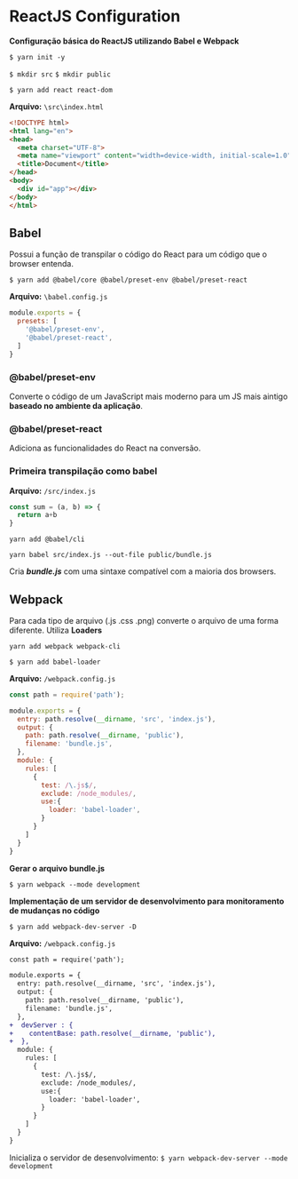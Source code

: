 # ReactJS Configuration

**Configuração básica do ReactJS utilizando Babel e Webpack**

`$ yarn init -y`

`$ mkdir src`
`$ mkdir public`

`$ yarn add react react-dom`

**Arquivo:** `\src\index.html`

```html
<!DOCTYPE html>
<html lang="en">
<head>
  <meta charset="UTF-8">
  <meta name="viewport" content="width=device-width, initial-scale=1.0">
  <title>Document</title>
</head>
<body>
  <div id="app"></div>
</body>
</html>
```

## Babel

Possui a função de transpilar o código do React para um código que o browser entenda.

`$ yarn add @babel/core @babel/preset-env @babel/preset-react`

**Arquivo:** `\babel.config.js`

```javascript
module.exports = {
  presets: [
    '@babel/preset-env',
    '@babel/preset-react',
  ]
}
```

### @babel/preset-env

Converte o código de um JavaScript mais moderno para um JS mais aintigo **baseado no ambiente da aplicação**.

### @babel/preset-react

Adiciona as funcionalidades do React na conversão.

### Primeira transpilação como babel

**Arquivo:** `/src/index.js`

```javascript
const sum = (a, b) => {
  return a+b
}
```

`yarn add @babel/cli`

`yarn babel src/index.js --out-file public/bundle.js`

Cria ***bundle.js*** com uma sintaxe compatível com a maioria dos browsers.

## Webpack

Para cada tipo de arquivo (.js .css .png) converte o arquivo de uma forma diferente. Utiliza **Loaders**

`yarn add webpack webpack-cli`

`$ yarn add babel-loader`

**Arquivo:** `/webpack.config.js`

```javascript
const path = require('path');

module.exports = {
  entry: path.resolve(__dirname, 'src', 'index.js'),
  output: {
    path: path.resolve(__dirname, 'public'),
    filename: 'bundle.js',
  },
  module: {
    rules: [
      {
        test: /\.js$/,
        exclude: /node_modules/,
        use:{
          loader: 'babel-loader',
        }
      }
    ]
  }
}
```

**Gerar o arquivo bundle.js**

`$ yarn webpack --mode development`

**Implementação de um servidor de desenvolvimento para monitoramento de mudanças no código**

`$ yarn add webpack-dev-server -D`

**Arquivo:** `/webpack.config.js`

```diff
const path = require('path');

module.exports = {
  entry: path.resolve(__dirname, 'src', 'index.js'),
  output: {
    path: path.resolve(__dirname, 'public'),
    filename: 'bundle.js',
  },
+  devServer : {
+    contentBase: path.resolve(__dirname, 'public'),
+  },
  module: {
    rules: [
      {
        test: /\.js$/,
        exclude: /node_modules/,
        use:{
          loader: 'babel-loader',
        }
      }
    ]
  }
}
```

Inicializa o servidor de desenvolvimento:
`$ yarn webpack-dev-server --mode development`
